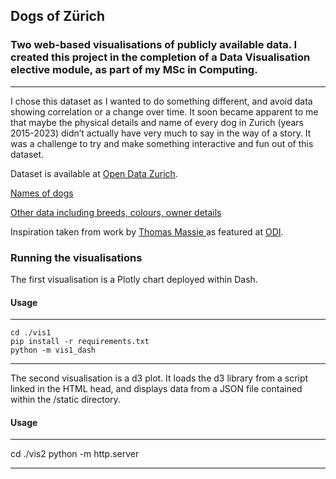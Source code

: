 Dogs of Zürich
---
### Two web-based visualisations of publicly available data. I created this project in the completion of a Data Visualisation elective module, as part of my MSc in Computing.
---
I chose this dataset as I wanted to do something different, and avoid data showing correlation or a change over time. 
It soon became apparent to me that maybe the physical details and name of every dog in Zurich (years 2015-2023) didn’t actually have very much to say in the way of a story. It was a challenge to try and make something interactive and fun out of this dataset. 

  
Dataset is available at [Open Data Zurich](https://data.stadt-zuerich.ch/). 

[Names of dogs](https://data.stadt-zuerich.ch/dataset/sid_stapo_hundenamen_od1002)

[Other data including breeds, colours, owner details](https://data.stadt-zuerich.ch/dataset/sid_stapo_hundebestand_od1001)

 
Inspiration taken from work by <a href="https://public.tableau.com/app/profile/thomas.massie">Thomas Massie </a> as featured at <a href="https://theodi.org/article/the-open-data-olympics-seven-weird-and-wonderful-open-datasets/">ODI</a>.

### Running the visualisations
The first visualisation is a Plotly chart deployed within Dash.
#### Usage
---
```
cd ./vis1 
pip install -r requirements.txt
python -m vis1_dash
```

---
The second visualisation is a d3 plot.
It loads the d3 library from a script linked in the HTML head, and displays data from a JSON file contained within the /static directory. 

#### Usage
---

cd ./vis2
python -m http.server

---
